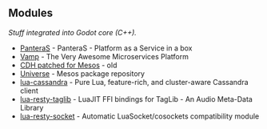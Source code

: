 
## Modules
*Stuff integrated into Godot core (C++).*

* [PanteraS](https://github.com/eBayClassifiedsGroup/PanteraS) - PanteraS - Platform as a Service in a box
* [Vamp](http://vamp.io/) - The Very Awesome Microservices Platform
* [CDH patched for Mesos](https://github.com/mesos/cdh-mesos) - old
* [Universe](https://github.com/mesosphere/universe) - Mesos package repository
* [lua-cassandra](https://github.com/thibaultCha/lua-cassandra) - Pure Lua, feature-rich, and cluster-aware Cassandra client
* [lua-resty-taglib](https://github.com/bungle/lua-resty-taglib) - LuaJIT FFI bindings for TagLib - An Audio Meta-Data Library
* [lua-resty-socket](https://github.com/thibaultcha/lua-resty-socket) - Automatic LuaSocket/cosockets compatibility module
